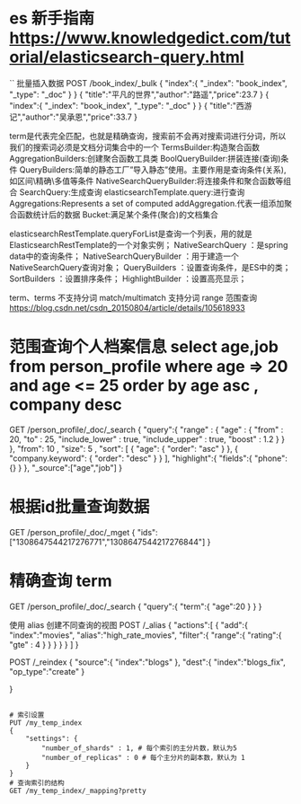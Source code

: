 
# es 新手指南  https://www.knowledgedict.com/tutorial/elasticsearch-query.html

``
批量插入数据
POST /book_index/_bulk
{ "index":{ "_index": "book_index", "_type": "_doc" } }
{ "title":"平凡的世界","author":"路遥","price":23.7 }
{ "index":{ "_index": "book_index", "_type": "_doc" } }
{ "title":"西游记","author":"吴承恩","price":33.7 }

term是代表完全匹配，也就是精确查询，搜索前不会再对搜索词进行分词，所以我们的搜索词必须是文档分词集合中的一个
TermsBuilder:构造聚合函数
AggregationBuilders:创建聚合函数工具类
BoolQueryBuilder:拼装连接(查询)条件
QueryBuilders:简单的静态工厂”导入静态”使用。主要作用是查询条件(关系),如区间\精确\多值等条件
NativeSearchQueryBuilder:将连接条件和聚合函数等组合
SearchQuery:生成查询
elasticsearchTemplate.query:进行查询
Aggregations:Represents a set of computed addAggregation.代表一组添加聚合函数统计后的数据
Bucket:满足某个条件(聚合)的文档集合

elasticsearchRestTemplate.queryForList是查询一个列表，用的就是ElasticsearchRestTemplate的一个对象实例；
NativeSearchQuery ：是spring data中的查询条件；
NativeSearchQueryBuilder ：用于建造一个NativeSearchQuery查询对象；
QueryBuilders ：设置查询条件，是ES中的类；
SortBuilders ：设置排序条件；
HighlightBuilder ：设置高亮显示；


term、terms 不支持分词
match/multimatch 支持分词
range 范围查询
https://blog.csdn.net/csdn_20150804/article/details/105618933


# 范围查询个人档案信息 select age,job from  person_profile where age => 20 and age <= 25 order by age asc , company desc 
GET /person_profile/_doc/_search 
{
  "query":{
    "range" : {
      "age" : {
          "from" : 20,
          "to" : 25,
          "include_lower" : true,
          "include_upper" : true,
          "boost" : 1.2
      }
    }
  },
  "from": 10 ,
  "size": 5 ,
  "sort": [
    {
     "age": {
        "order": "asc"
      }
    },
    {
     "company.keyword": {
        "order": "desc"
      }
    }
  ],
  "highlight":{
     "fields":{
        "phone":{}
     }
  },
  "_source":["age","job"]
}

# 根据id批量查询数据
GET /person_profile/_doc/_mget
{
  "ids":["1308647544217276771","1308647544217276844"]
}

# 精确查询 term
GET /person_profile/_doc/_search
{
  "query":{
    "term":{
       "age":20
    }
  }
}

使用 alias 创建不同查询的视图
POST /_alias
{
   "actions":[
      {
         "add":{
            "index":"movies",
             "alias":"high_rate_movies",
             "filter":{
                "range":{
                   "rating":{ "gte" : 4 }
                }
             }
         }
      }
   ]
}

POST /_reindex 
{
  "source":{
     "index":"blogs"
  },
  "dest":{
      "index":"blogs_fix",
      "op_type":"create"
  }

}


```

# 索引设置 
PUT /my_temp_index
{
    "settings": {
        "number_of_shards" : 1, # 每个索引的主分片数，默认为5
        "number_of_replicas" : 0 # 每个主分片的副本数，默认为 1 
    }
}
# 查询索引的结构
GET /my_temp_index/_mapping?pretty

```


